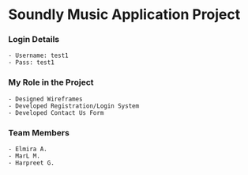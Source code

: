 # Soundly Music Application Project


### Login Details
    - Username: test1
    - Pass: test1

### My Role in the Project
    - Designed Wireframes
    - Developed Registration/Login System
    - Developed Contact Us Form 

### Team Members
    - Elmira A.
    - MarL M.
    - Harpreet G.

